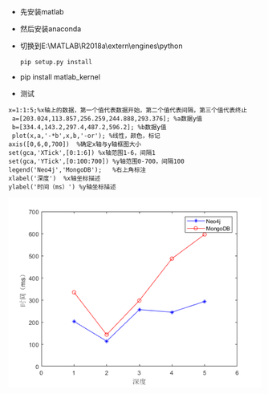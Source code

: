 * 先安装matlab
* 然后安装anaconda
* 切换到E:\MATLAB\R2018a\extern\engines\python

  ```
  pip setup.py install
  ```

* pip install matlab\_kernel

* 测试

```
x=1:1:5;%x轴上的数据，第一个值代表数据开始，第二个值代表间隔，第三个值代表终止
 a=[203.024,113.857,256.259,244.888,293.376]; %a数据y值
 b=[334.4,143.2,297.4,487.2,596.2]; %b数据y值
 plot(x,a,'-*b',x,b,'-or'); %线性，颜色，标记
axis([0,6,0,700])  %确定x轴与y轴框图大小
set(gca,'XTick',[0:1:6]) %x轴范围1-6，间隔1
set(gca,'YTick',[0:100:700]) %y轴范围0-700，间隔100
legend('Neo4j','MongoDB');   %右上角标注
xlabel('深度')  %x轴坐标描述
ylabel('时间（ms）') %y轴坐标描述
```

![](/assets/matlab-2.1-1.png)

